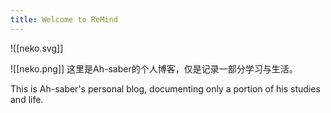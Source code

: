```yaml
---
title: Welcome to ReMind
---
```

![[neko.svg]]

![[neko.png]]
这里是Ah-saber的个人博客，仅是记录一部分学习与生活。

This is Ah-saber's personal blog, documenting only a portion of his studies and life.
